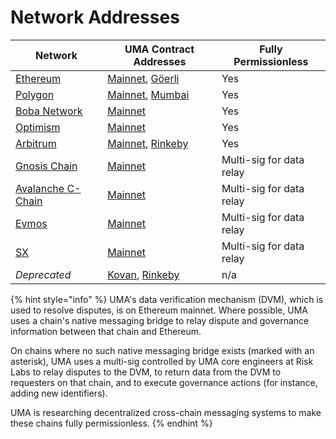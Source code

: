 # Network Addresses

| Network                                        | UMA Contract Addresses                                                                                                                                                                              | Fully Permissionless     |
| ---------------------------------------------- | --------------------------------------------------------------------------------------------------------------------------------------------------------------------------------------------------- | ------------------------ |
| [Ethereum](https://ethereum.org/)              | [Mainnet](https://github.com/UMAprotocol/protocol/blob/master/packages/core/networks/1.json), [Göerli](https://github.com/UMAprotocol/protocol/blob/master/packages/core/networks/5.json)           | Yes                      |
| [Polygon](https://polygon.technology/)         | [Mainnet](https://github.com/UMAprotocol/protocol/blob/master/packages/core/networks/137.json), [Mumbai](https://github.com/UMAprotocol/protocol/blob/master/packages/core/networks/80001.json)     | Yes                      |
| [Boba Network](https://boba.network/)          | [Mainnet](https://github.com/UMAprotocol/protocol/blob/master/packages/core/networks/288.json)                                                                                                      | Yes                      |
| [Optimism](https://www.optimism.io/)           | [Mainnet](https://github.com/UMAprotocol/protocol/blob/master/packages/core/networks/10.json)                                                                                                       | Yes                      |
| [Arbitrum](https://arbitrum.io/)               | [Mainnet](https://github.com/UMAprotocol/protocol/blob/master/packages/core/networks/42161.json), [Rinkeby](https://github.com/UMAprotocol/protocol/blob/master/packages/core/networks/421611.json) | Yes                      |
| [Gnosis Chain](https://www.gnosischain.com/)   | [Mainnet](https://github.com/UMAprotocol/protocol/blob/master/packages/core/networks/100.json)                                                                                                      | Multi-sig for data relay |
| [Avalanche C-Chain](https://www.avax.network/) | [Mainnet](https://github.com/UMAprotocol/protocol/blob/master/packages/core/networks/43114.json)                                                                                                    | Multi-sig for data relay |
| [Evmos](https://evmos.org/)                    | [Mainnet](https://github.com/UMAprotocol/protocol/blob/master/packages/core/networks/9001.json)                                                                                                     | Multi-sig for data relay |
| [SX](https://sx.technology/)                   | [Mainnet](https://github.com/UMAprotocol/protocol/blob/master/packages/core/networks/416.json)                                                                                                      | Multi-sig for data relay |
| _Deprecated_                                   |  [Kovan](https://github.com/UMAprotocol/protocol/blob/master/packages/core/networks/42.json), [Rinkeby](https://github.com/UMAprotocol/protocol/blob/master/packages/core/networks/4.json)          | n/a                      |

{% hint style="info" %}
UMA's data verification mechanism (DVM), which is used to resolve disputes, is on Ethereum mainnet. Where possible, UMA uses a chain's native messaging bridge to relay dispute and governance information between that chain and Ethereum.

On chains where no such native messaging bridge exists (marked with an asterisk), UMA uses a multi-sig controlled by UMA core engineers at Risk Labs to relay disputes to the DVM, to return data from the DVM to requesters on that chain, and to execute governance actions (for instance, adding new identifiers).

UMA is researching decentralized cross-chain messaging systems to make these chains fully permissionless.
{% endhint %}
